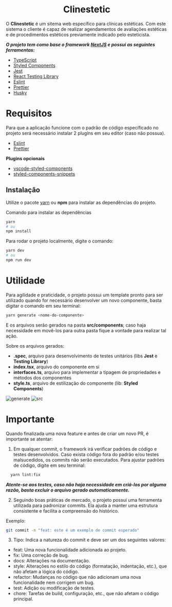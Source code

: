 <h1 align="center">Clinestetic</h1>

O **Clinestetic** é um sitema web específico para clínicas estéticas. Com este sistema o cliente é capaz de realizar agendamentos de avaliações estéticas e de procedimentos estéticos previamente indicado pelo esteticista.

***O projeto tem como base o framework [NextJS](https://nextjs.org/) e possui as seguintes ferramentas:***

- [TypeScript](https://www.typescriptlang.org/)
- [Styled Components](https://styled-components.com/)
- [Jest](https://jestjs.io/)
- [React Testing Library](https://testing-library.com/docs/react-testing-library/intro)
- [Eslint](https://eslint.org/)
- [Prettier](https://prettier.io/)
- [Husky](https://github.com/typicode/husky)

# Requisitos

Para que a aplicação funcione com o padrão de código específicado no projeto será necessário instalar 2 plugins em seu editor (caso não possua).

* [Eslint](https://marketplace.visualstudio.com/items?itemName=dbaeumer.vscode-eslint)
* [Prettier](https://marketplace.visualstudio.com/items?itemName=esbenp.prettier-vscode)

**Plugins opcionais**
* [vscode-styled-components](https://marketplace.visualstudio.com/items?itemName=styled-components.vscode-styled-components)
* [styled-components-snippets](https://marketplace.visualstudio.com/items?itemName=jonkwheeler.styled-components-snippets)

## Instalação

Utilize o pacote [yarn](https://classic.yarnpkg.com/en/docs/cli/run) ou  **npm** para instalar as dependências do projeto.

Comando para instalar as dependências
```bash
yarn
# ou 
npm install
```

Para rodar o projeto localmente, digite o comando:
```bash
yarn dev
# ou 
npm run dev
```

# Utilidade

Para agilidade e praticidade, o projeto possui um template pronto para ser utilizado quando for necessário desenvolver um novo componente,
basta digitar o comando em seu terminal:
```bash
yarn generate <nome-do-componente>
````
E os arquivos serão gerados na pasta **src/components**; caso haja necessidade em movê-los para outra pasta fique a vontade para realizar tal ação.

Sobre os arquivos gerados: 
* **.spec**, arquivo para desenvolvimento de testes unitários (libs **Jest** e **Testing Library**)
* **index.tsx**, arquivo do componente em si
* **interfaces.ts**, arquivo para implementar a tipagem de propriedades e métodos dos componentes
* **style.ts**, arquivo de estilização do componente (lib: **Styled Components**)

![generate](https://github.com/Jose-iel/clinestetic-front-end/assets/83285270/d9039bed-5e99-4324-9fdc-85b010da1aff)
![src](https://github.com/Jose-iel/clinestetic-front-end/assets/83285270/c7d474dc-0f18-4497-9589-4c362a679f1e)

# Importante
Quando finalizada uma nova feature e antes de criar um novo PR, é importante se atentar:

1. Em qualquer commit, o framework irá verificar padrões de código e testes desenvolvidos. Caso exista código fora do padrão e/ou testes malsucedidos, os commits não serão executados. Para ajustar padrões de código, digite em seu terminal:
```bash 
  yarn lint:fix
```
 ***Atente-se aos testes, caso não haja necessidade em criá-los por alguma razão, basta excluir o arquivo gerado automaticamente.***
  
2. Seguindo boas práticas de mercado, o projeto possui uma ferramenta utilizada para padronizar commits. Ela ajuda a manter uma estrutura consistente e facilita a compreensão do histórico.

Exemplo: 
```bash
git commit -m "feat: este é um exemplo de commit esperado"
```

3. Tipo: Indica a natureza do commit e deve ser um dos seguintes valores:

- feat: Uma nova funcionalidade adicionada ao projeto.
- fix: Uma correção de bug.
- docs: Alterações na documentação.
- style: Alterações no estilo do código (formatação, indentação, etc.), que não afetam a lógica do código.
- refactor: Mudanças no código que não adicionam uma nova funcionalidade nem corrigem um bug.
- test: Adição ou modificação de testes.
- chore: Tarefas de build, configuração, etc., que não afetam o código principal.
